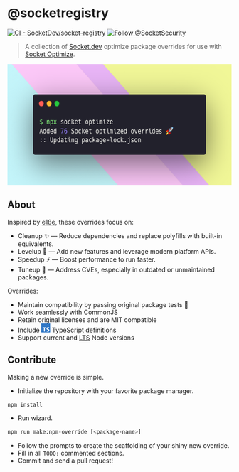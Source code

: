 # @socketregistry

[![CI - SocketDev/socket-registry](https://github.com/SocketDev/socket-registry/actions/workflows/test.yml/badge.svg)](https://github.com/SocketDev/socket-registry/actions/workflows/test.yml)
[![Follow @SocketSecurity](https://img.shields.io/twitter/follow/SocketSecurity?style=social)](https://twitter.com/SocketSecurity)

> A collection of [Socket.dev](https://socket.dev/) optimize package overrides
> for use with
> [Socket Optimize](https://socket.dev/features/optimize 'npx socket optimize').

<img src="./socket-optimize-hero.png" height="272px" width="576px" alt="npx socket optimize">

## About

Inspired by [e18e](https://e18e.dev/), these overrides focus on:

- Cleanup ✨ — Reduce dependencies and replace polyfills with built-in
  equivalents.
- Levelup 🧩 — Add new features and leverage modern platform APIs.
- Speedup ⚡ — Boost performance to run faster.
- Tuneup 🔧 — Address CVEs, especially in outdated or unmaintained packages.

Overrides:

- Maintain compatibility by passing original package tests 💯
- Work seamlessly with CommonJS
- Retain original licenses and are MIT compatible
- Include
  <a href="https://www.typescriptlang.org/"><img src="./ts.svg" height="20px" title="This package contains built-in TypeScript declarations" alt="TypeScript icon, indicating that this package has built-in type declarations"></a>
  TypeScript definitions
- Support current and [LTS](https://nodejs.org/en/about/previous-releases) Node
  versions

## Contribute

Making a new override is simple.

- Initialize the repository with your favorite package manager.

```bash
npm install
```

- Run wizard.

```bash
npm run make:npm-override [<package-name>]
```

- Follow the prompts to create the scaffolding of your shiny new override.
- Fill in all `TODO:` commented sections.
- Commit and send a pull request!
